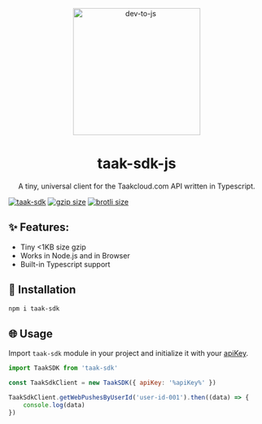<p align="center">
<img src="https://taakcloud.com/assets/img/appicon.svg" width="250" alt="dev-to-js">
</p>
<h1 align="center">
taak-sdk-js
</h1>
<p align="center">
A tiny, universal client for the Taakcloud.com API written in Typescript.
</p>

<div>
<a href="https://www.npmjs.com/package/taak-sdk"><img src="https://img.shields.io/npm/v/taak-sdk" alt="taak-sdk"></a>
<a href="https://unpkg.com/taak-sdk"><img src="https://img.badgesize.io/https://unpkg.com/taak-sdk@1.0.0/dist/index.js?compression=gzip" alt="gzip size"></a>
<a href="https://unpkg.com/taak-sdk"><img src="https://img.badgesize.io/https://unpkg.com/taak-sdk@1.0.0/dist/index.js?compression=brotli" alt="brotli size"></a>
</div>

## ✨ Features:
- Tiny <1KB size gzip
- Works in Node.js and in Browser
- Built-in Typescript support

## 🔧 Installation

```bash
npm i taak-sdk
```

## 🌐 Usage

Import `taak-sdk` module in your project and initialize it with your [apiKey](https://taakcloud.com/apps/credentials).

```js
import TaakSDK from 'taak-sdk'

const TaakSdkClient = new TaakSDK({ apiKey: '%apiKey%' })

TaakSdkClient.getWebPushesByUserId('user-id-001').then((data) => {
    console.log(data)
})

```

